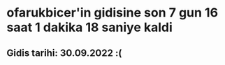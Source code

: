 # ofarukbicer'in gidisine son 7 gun 16 saat 1 dakika 18 saniye kaldi

## Gidis tarihi: 30.09.2022 :(